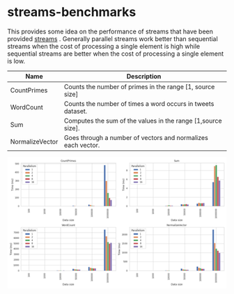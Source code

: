 # streams-benchmarks

This provides some idea on the performance of streams that have been provided [streams](https://github.com/phantom820/streams) . Generally parallel streams work better than sequential streams when the cost of processing a single element is high while sequential streams are better when the cost of processing a single element is low.

| Name      | Description |
| ----------- | ----------- |
| CountPrimes | Counts the number of primes in the range [1, source size]|
| WordCount| Counts the number of times a word occurs in tweets dataset. |
| Sum | Computes the sum of the values in the range [1,source size]. |
| NormalizeVector | Goes through a number of vectors and normalizes each vector.|



![streams](https://github.com/phantom820/streams-benchmarks/blob/main/visuals/streams.png)
